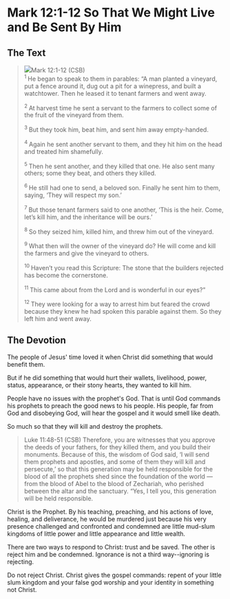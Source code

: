 # Mark 12:1-12 So That We Might Live and Be Sent By Him

## The Text

><img class="intro-right" src="/images/art-mark.jpg">Mark 12:1-12 (CSB)  
><sup> 1 </sup> He began to speak to them in parables: “A man planted a vineyard, put a fence around it, dug out a pit for a winepress, and built a watchtower. Then he leased it to tenant farmers and went away. 
>
><sup> 2 </sup> At harvest time he sent a servant to the farmers to collect some of the fruit of the vineyard from them. 
>
><sup> 3 </sup> But they took him, beat him, and sent him away empty-handed. 
>
><sup> 4 </sup> Again he sent another servant to them, and they hit him on the head and treated him shamefully. 
>
><sup> 5 </sup> Then he sent another, and they killed that one. He also sent many others; some they beat, and others they killed. 
>
><sup> 6 </sup> He still had one to send, a beloved son. Finally he sent him to them, saying, ‘They will respect my son.’ 
>
><sup> 7 </sup> But those tenant farmers said to one another, ‘This is the heir. Come, let’s kill him, and the inheritance will be ours.’ 
>
><sup> 8 </sup> So they seized him, killed him, and threw him out of the vineyard. 
>
><sup> 9 </sup> What then will the owner of the vineyard do? He will come and kill the farmers and give the vineyard to others. 
>
><sup> 10 </sup> Haven’t you read this Scripture: The stone that the builders rejected has become the cornerstone. 
>
><sup> 11 </sup> This came about from the Lord and is wonderful in our eyes?” 
>
><sup> 12 </sup> They were looking for a way to arrest him but feared the crowd because they knew he had spoken this parable against them. So they left him and went away. 

## The Devotion

The people of Jesus' time loved it when Christ did something that would benefit them.

But if he did something that would hurt their wallets, livelihood, power, status, appearance, or their stony hearts, they wanted to kill him.

People have no issues with the prophet's God. That is until God commands his prophets to preach the good news to his people. His people, far from God and disobeying God, will hear the gospel and it would smell like death.

So much so that they will kill and destroy the prophets.

>Luke 11:48-51 (CSB) Therefore, you are witnesses that you approve the deeds of your fathers, for they killed them, and you build their monuments. Because of this, the wisdom of God said, ‘I will send them prophets and apostles, and some of them they will kill and persecute,’ so that this generation may be held responsible for the blood of all the prophets shed since the foundation of the world — from the blood of Abel to the blood of Zechariah, who perished between the altar and the sanctuary. “Yes, I tell you, this generation will be held responsible.

Christ is the Prophet. By his teaching, preaching, and his actions of love, healing, and deliverance, he would be murdered just because his very presence challenged and confronted and condemned are little mud-slum kingdoms of little power and little appearance and little wealth.

There are two ways to respond to Christ: trust and be saved. The other is reject him and be condemned. Ignorance is not a third way--ignoring is rejecting.

Do not reject Christ. Christ gives the gospel commands: repent of your little slum kingdom and your false god worship and your identity in something not Christ.
